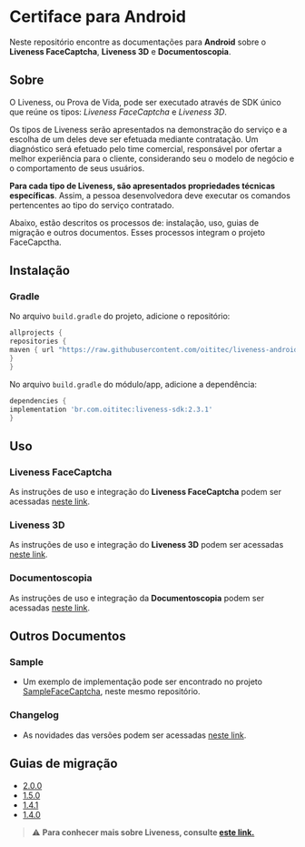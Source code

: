 #  Certiface para Android

Neste repositório encontre as documentações para **Android** sobre o **Liveness FaceCaptcha**, **Liveness 3D** e **Documentoscopia**.



## Sobre

O Liveness, ou Prova de Vida, pode ser executado através de  SDK único que reúne os tipos: *Liveness FaceCaptcha* e *Liveness 3D*. 

Os tipos de Liveness serão apresentados na demonstração do serviço e a escolha de um deles deve ser efetuada mediante contratação. Um diagnóstico será efetuado pelo time comercial, responsável por ofertar a melhor experiência para o cliente, considerando seu o modelo de negócio e o comportamento de seus usuários.

**Para cada tipo de Liveness, são apresentados propriedades técnicas específicas**. Assim, a pessoa desenvolvedora deve executar os comandos pertencentes ao tipo do serviço contratado.

Abaixo, estão descritos os processos de: instalação, uso, guias de migração e outros documentos. Esses processos integram o projeto FaceCapctha.

##  Instalação

###  Gradle

No arquivo `build.gradle` do projeto, adicione o repositório:

```gradle
allprojects {
repositories {
maven { url "https://raw.githubusercontent.com/oititec/liveness-android-sdk/main/" }
}
}
```

No arquivo `build.gradle` do módulo/app, adicione a dependência:

```gradle
dependencies {
implementation 'br.com.oititec:liveness-sdk:2.3.1'
}
```

##  Uso

###  Liveness FaceCaptcha

As instruções de uso e integração do **Liveness FaceCaptcha** podem ser acessadas [neste link](Documentation/Liveness-Usage.md).

###  Liveness 3D

As instruções de uso e integração do **Liveness 3D** podem ser acessadas [neste link](Documentation/Liveness3D-Usage.md).

###  Documentoscopia

As instruções de uso e integração da **Documentoscopia** podem ser acessadas [neste link](Documentation/Documentscopy-Usage.md).


##  Outros Documentos

###  Sample

- Um exemplo de implementação pode ser encontrado no projeto [SampleFaceCaptcha](https://github.com/oititec/liveness-android-sdk/tree/main/FaceCaptchaSample "SampleFaceCaptcha"), neste mesmo repositório.

###  Changelog

- As novidades das versões podem ser acessadas [neste link](Documentation/Changelog.md).

##  Guias de migração

- [2.0.0](Documentation/Migration-Guide-2.0.0.md)
- [1.5.0](Documentation/Migration-Guide-1.5.0.md)
- [1.4.1](Documentation/Migration-Guide-1.4.1.md)
- [1.4.0](Documentation/Migration-Guide-1.4.0.md)

>⚠️ **Para conhecer mais sobre Liveness, consulte [este link.](https://certifaceid.readme.io/docs/liveness-detection-vs-atualizada)**
